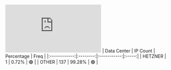 ![Diagramm](https://github.com/obajay/StateSync-snapshots/blob/main/Projects/Quicksilver/1/README.md)
| Data Center | IP Count | Percentage | Freq |
|:------------:|:--------:|:-----------:|:-----:|
| HETZNER | 1 | 0.72% | 🟢 |
| OTHER | 137 | 99.28% | 🟢 |